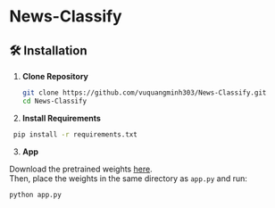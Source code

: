 # News-Classify
## 🛠 Installation

1. **Clone Repository**
   ```bash
   git clone https://github.com/vuquangminh303/News-Classify.git
   cd News-Classify
   ```
2. **Install Requirements**
  ```bash
   pip install -r requirements.txt
   ```
3. **App**

Download the pretrained weights [here](https://drive.google.com/uc?export=download&id=1iM5HKC6Fp4yRyuGZoPj47y2sJ14BMZT8).  
Then, place the weights in the same directory as `app.py` and run:

```bash
python app.py
```
